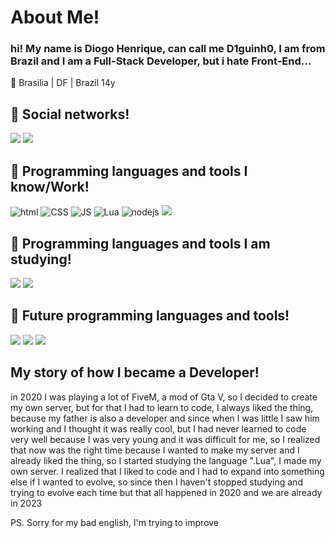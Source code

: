 <h1>About Me!</h1>
<h3>hi! My name is Diogo Henrique, can call me D1guinh0, I am from Brazil and I am a Full-Stack Developer, but i hate Front-End...</h3>

📍 Brasilia | DF | Brazil
14y

<h2>📱 Social networks!</h2>
<a href="https://www.instagram.com/diogoh_27/" target="_blank"><img src="https://img.shields.io/badge/-Instagram-%23E4405F?style=for-the-badge&logo=instagram&logoColor=white" target="_blank"></a>
<a href="https://www.linkedin.com/" target="_blank"><img src="https://camo.githubusercontent.com/c00f87aeebbec37f3ee0857cc4c20b21fefde8a96caf4744383ebfe44a47fe3f/68747470733a2f2f696d672e736869656c64732e696f2f62616467652f2d4c696e6b6564496e2d2532333030373742353f7374796c653d666f722d7468652d6261646765266c6f676f3d6c696e6b6564696e266c6f676f436f6c6f723d7768697465" target="_blank"></a>

<h2>🤖 Programming languages and tools I know/Work!</h2>
<img src="https://img.shields.io/badge/HTML-FA5F00?style=for-the-badge&logo=html5&logoColor=white" alt="html">
<img src="https://img.shields.io/badge/CSS-0B79DA?&style=for-the-badge&logo=css3&logoColor=white" alt="CSS">
<img src="https://img.shields.io/badge/JavaScript-F7DF1E?style=for-the-badge&logo=javascript&logoColor=black" alt="JS"> <img src="https://img.shields.io/badge/Lua-2C2D72?style=for-the-badge&logo=lua&logoColor=white" alt="Lua">
<img src="https://img.shields.io/badge/node.js-03DE00?style=for-the-badge&logo=node.js&logoColor=black" alt="nodejs">
<img src="https://img.shields.io/badge/Python-14354C?style=for-the-badge&logo=python&logoColor=white" target="_blank">

<h2>🧠 Programming languages and tools I am studying!</h2>
<img src="https://img.shields.io/badge/c%23-%23239120.svg?style=for-the-badge&logo=c-sharp&logoColor=white" target="_blank">
<img src="https://img.shields.io/badge/.NET-5C2D91?style=for-the-badge&logo=.net&logoColor=white" target="_blank">

<h2>👀 Future programming languages and tools!</h2>
<img src="https://img.shields.io/badge/React-20232A?style=for-the-badge&logo=react&logoColor=61DAFB" target="_blank">
<img src="https://img.shields.io/badge/React_Native-20232A?style=for-the-badge&logo=react&logoColor=61DAFB" target="_blank">
<img src="https://img.shields.io/badge/TypeScript-007ACC?style=for-the-badge&logo=typescript&logoColor=white" target="_blank">

<h2>My story of how I became a Developer!</h2>
in 2020 I was playing a lot of FiveM, a mod of Gta V, so I decided to create my own server, but for that I had to learn to code, I always liked the thing, because my father is also a developer and since when I was little I saw him working and I thought it was really cool, but I had never learned to code very well because I was very young and it was difficult for me, so I realized that now was the right time because I wanted to make my server and I already liked the thing, so I started studying the language ".Lua", I made my own server. I realized that I liked to code and I had to expand into something else if I wanted to evolve, so since then I haven't stopped studying and trying to evolve each time but that all happened in 2020 and we are already in 2023



PS. 
Sorry for my bad english, I'm trying to improve
